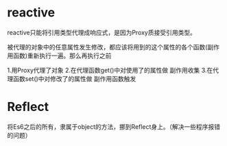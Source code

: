 # reactive
reactive只能将引用类型代理成响应式，是因为Proxy质接受引用类型。

被代理的对象中的任意属性发生修改，都应该将用到的这个属性的各个函数(副作用函数)重新执行一遍。那么再执行之前


1.用Proxy代理了对象
2.在代理函数get()中对使用了的属性做  副作用收集
3.在代理函数set()中对修改了的属性做  副作用函数触发
# Reflect
将Es6之后的所有，隶属于object的方法，挪到Reflect身上。（解决一些程序报错的问题）